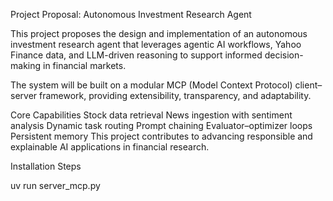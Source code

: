 Project Proposal: Autonomous Investment Research Agent

This project proposes the design and implementation of an autonomous investment research agent that leverages agentic AI workflows, Yahoo Finance data, and LLM-driven reasoning to support informed decision-making in financial markets.

The system will be built on a modular MCP (Model Context Protocol) client–server framework, providing extensibility, transparency, and adaptability.

Core Capabilities
Stock data retrieval
News ingestion with sentiment analysis
Dynamic task routing
Prompt chaining
Evaluator–optimizer loops
Persistent memory
This project contributes to advancing responsible and explainable AI applications in financial research.


Installation Steps

uv run server_mcp.py
